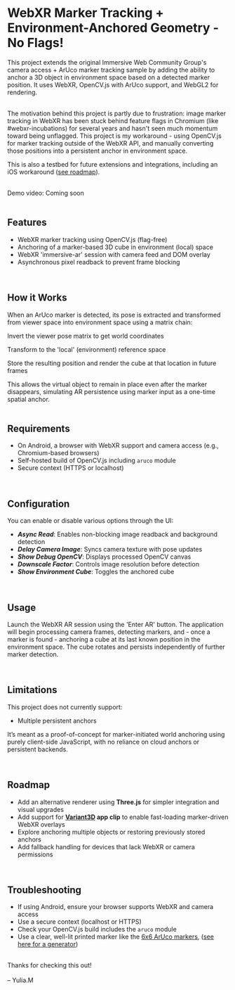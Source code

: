 <h1>WebXR Marker Tracking + Environment-Anchored Geometry - No Flags!</h1>
This project extends the original Immersive Web Community Group's camera access + ArUco marker tracking sample by adding the ability to anchor a 3D object in environment space based on a detected marker position. It uses WebXR, OpenCV.js with ArUco support, and WebGL2 for rendering.<br><br>

The motivation behind this project is partly due to frustration: image marker tracking in WebXR has been stuck behind feature flags in Chromium (like #webxr-incubations) for several years and hasn't seen much momentum toward being unflagged. This project is my workaround - using OpenCV.js for marker tracking outside of the WebXR API, and manually converting those positions into a persistent anchor in environment space.

This is also a testbed for future extensions and integrations, including an iOS workaround ([see roadmap](#roadmap)).

<p><br>
Demo video: Coming soon
<br><br>

<h2>Features</h2> <ul> <li>WebXR marker tracking using OpenCV.js (flag-free)</li> <li>Anchoring of a marker-based 3D cube in environment (local) space</li> <li>WebXR 'immersive-ar' session with camera feed and DOM overlay</li> <li>Asynchronous pixel readback to prevent frame blocking</li> </ul> <br> <h2>How it Works</h2>
When an ArUco marker is detected, its pose is extracted and transformed from viewer space into environment space using a matrix chain:

Invert the viewer pose matrix to get world coordinates

Transform to the 'local' (environment) reference space

Store the resulting position and render the cube at that location in future frames

This allows the virtual object to remain in place even after the marker disappears, simulating AR persistence using marker input as a one-time spatial anchor.
<br><br>

<h2>Requirements</h2> <ul> <li>On Android, a browser with WebXR support and camera access (e.g., Chromium-based browsers)</li> <li>Self-hosted build of OpenCV.js including <code>aruco</code> module</li> <li>Secure context (HTTPS or localhost)</li> </ul> <br> <h2>Configuration</h2>
You can enable or disable various options through the UI:

<ul> <li><b><i>Async Read</i></b>: Enables non-blocking image readback and background detection</li> <li><b><i>Delay Camera Image</i></b>: Syncs camera texture with pose updates</li> <li><b><i>Show Debug OpenCV</i></b>: Displays processed OpenCV canvas</li> <li><b><i>Downscale Factor</i></b>: Controls image resolution before detection</li> <li><b><i>Show Environment Cube</i></b>: Toggles the anchored cube</li> </ul> <br> <h2>Usage</h2>
Launch the WebXR AR session using the 'Enter AR' button. The application will begin processing camera frames, detecting markers, and - once a marker is found - anchoring a cube at its last known position in the environment space. The cube rotates and persists independently of further marker detection.

<br> <h2>Limitations</h2>
This project does not currently support:

<ul> <li>Multiple persistent anchors</li>  </ul>
It’s meant as a proof-of-concept for marker-initiated world anchoring using purely client-side JavaScript, with no reliance on cloud anchors or persistent backends.

<br><h2>Roadmap</h2> <ul> <li>Add an alternative renderer using <b>Three.js</b> for simpler integration and visual upgrades</li> <li>Add support for <b>[Variant3D](https://launch.variant3d.com/) app clip</b> to enable fast-loading marker-driven WebXR overlays</li> <li>Explore anchoring multiple objects or restoring previously stored anchors</li> <li>Add fallback handling for devices that lack WebXR or camera permissions</li> </ul> <br> <h2>Troubleshooting</h2> <ul> <li>If using Android, ensure your browser supports WebXR and camera access</li> <li>Use a secure context (localhost or HTTPS)</li> <li>Check your OpenCV.js build includes the <code>aruco</code> module</li> <li>Use a clear, well-lit printed marker like the <a href="https://docs.opencv.org/4.x/d5/dae/tutorial_aruco_detection.html">6x6 ArUco markers</a>, (<a href="https://chev.me/arucogen/">see here for a generator</a>)</li> </ul> <br>
Thanks for checking this out!
<br><br>
– Yulia.M
